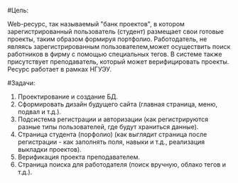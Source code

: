 ﻿#Цель: 

Web-ресурс, так называемый "банк проектов", в котором зарегистрированный пользователь (студент) размещает свои готовые проекты, таким образом формируя портфолио. 
Работодатель, не являясь зарегистрированным пользователем,может осуществить поиск работников в фирму с помощью специальных тегов. 
В системе также присутствует преподаватель, который может верифицировать проекты. Ресурс работает в рамках НГУЭУ.

#Задачи:

1. Проектирование и создание БД.
2. Сформировать дизайн будущего сайта (главная страница, меню, подвал и т.д.).
3. Подсистема регистрации и авторизации (как регистрируются разные типы пользователей, где будут храниться данные).
4. Страница студента (порфолио) (как выглядит страница после регистрации - как заполнять поля, навыки и т.д., реализация выкладки проектов).
5. Верификация проекта преподавателем.
6. Страница поиска для работодателя (поиск вручную, облако тегов и т.д.).

